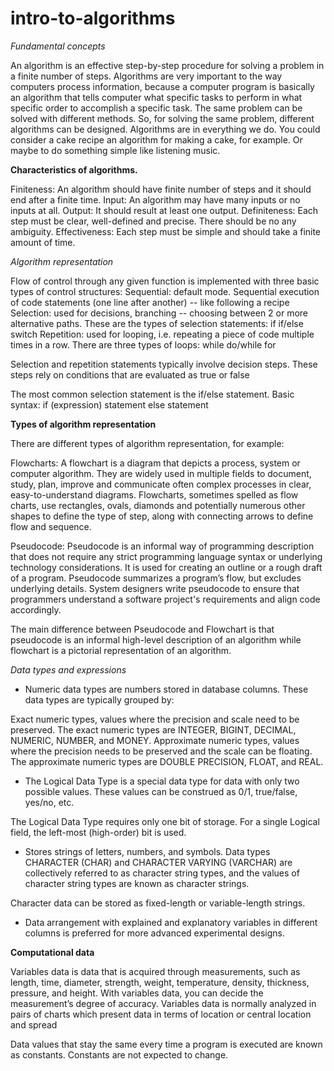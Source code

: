 # intro-to-algorithms

*Fundamental concepts* 

An algorithm is an effective step-by-step procedure for solving a problem in a finite number of steps.
Algorithms are very important to the way computers process information, because a computer program is basically an algorithm that tells computer what specific tasks to perform in what specific order to accomplish a specific task. The same problem can be solved with different methods. So, for solving the same problem, different algorithms can be designed.
Algorithms are in everything we do. 
You could consider a cake recipe an algorithm for making a cake, for example.
Or maybe to do something simple like listening music.

**Characteristics of algorithms.** 

Finiteness: An algorithm should have finite number of steps and it should end after a finite time.
Input: An algorithm may have many inputs or no inputs at all.
Output: It should result at least one output.
Definiteness: Each step must be clear, well-defined and precise. There should be no any ambiguity.
Effectiveness: Each step must be simple and should take a finite amount of time.

*Algorithm representation*

Flow of control through any given function is implemented with three basic types of control structures:
Sequential: default mode. Sequential execution of code statements (one line after another) -- like following a recipe
Selection: used for decisions, branching -- choosing between 2 or more alternative paths. These are the types of selection statements:
if
if/else
switch
Repetition: used for looping, i.e. repeating a piece of code multiple times in a row. There are three types of loops:
while
do/while
for

Selection and repetition statements typically involve decision steps. These steps rely on conditions that are evaluated as true or false

The most common selection statement is the if/else statement. Basic syntax:
   if (expression)
      statement
   else
      statement
     
**Types of algorithm representation**

There are different types of algorithm representation, for example:

Flowcharts: A flowchart is a diagram that depicts a process, system or computer algorithm. They are widely used in multiple fields to document, study, plan, improve and communicate often complex processes in clear, easy-to-understand diagrams. Flowcharts, sometimes spelled as flow charts, use rectangles, ovals, diamonds and potentially numerous other shapes to define the type of step, along with connecting arrows to define flow and sequence.

Pseudocode: Pseudocode is an informal way of programming description that does not require any strict programming language syntax or underlying technology considerations. It is used for creating an outline or a rough draft of a program. Pseudocode summarizes a program’s flow, but excludes underlying details. System designers write pseudocode to ensure that programmers understand a software project's requirements and align code accordingly.

The main difference between Pseudocode and Flowchart is that pseudocode is an informal high-level description of an algorithm while flowchart is a pictorial representation of an algorithm.

*Data types and expressions*

- Numeric data types are numbers stored in database columns. These data types are typically grouped by:

Exact numeric types, values where the precision and scale need to be preserved. The exact numeric types are INTEGER, BIGINT, DECIMAL, NUMERIC, NUMBER, and MONEY.
Approximate numeric types, values where the precision needs to be preserved and the scale can be floating. The approximate numeric types are DOUBLE PRECISION, FLOAT, and REAL.

- The Logical Data Type is a special data type for data with only two possible values. These values can be construed as 0/1, true/false, yes/no, etc.

The Logical Data Type requires only one bit of storage. For a single Logical field, the left-most (high-order) bit is used. 

- Stores strings of letters, numbers, and symbols. Data types CHARACTER (CHAR) and CHARACTER VARYING (VARCHAR) are collectively referred to as character string types, and the values of character string types are known as character strings.

Character data can be stored as fixed-length or variable-length strings. 

- Data arrangement with explained and explanatory variables in different columns is preferred for more advanced experimental designs.

**Computational data**

Variables data is data that is acquired through measurements, such as length, time, diameter, strength, weight, temperature, density, thickness, pressure, and height. With variables data, you can decide the measurement’s degree of accuracy. Variables data is normally analyzed in pairs of charts which present data in terms of location or central location  and spread

Data values that stay the same every time a program is executed are known as constants. Constants are not expected to change.




